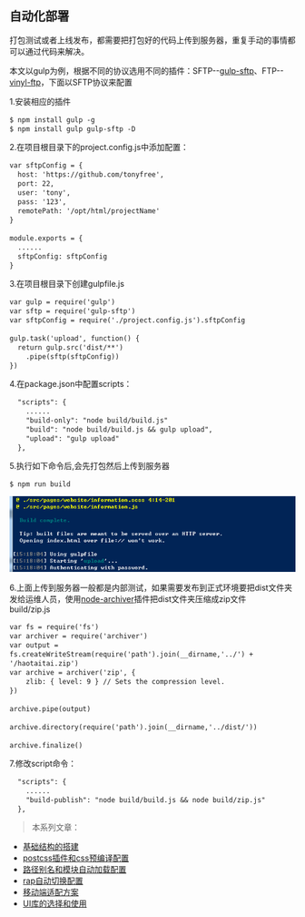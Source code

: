 ## 自动化部署

打包测试或者上线发布，都需要把打包好的代码上传到服务器，重复手动的事情都可以通过代码来解决。

本文以gulp为例，根据不同的协议选用不同的插件：SFTP--[gulp-sftp](https://github.com/gtg092x/gulp-sftp)、FTP--[vinyl-ftp](https://github.com/morris/vinyl-ftp)，下面以SFTP协议来配置

1.安装相应的插件
```
$ npm install gulp -g
$ npm install gulp gulp-sftp -D
```


2.在项目根目录下的project.config.js中添加配置：
```
var sftpConfig = {
  host: 'https://github.com/tonyfree',
  port: 22,
  user: 'tony',
  pass: '123',
  remotePath: '/opt/html/projectName'
}

module.exports = {
  ......
  sftpConfig: sftpConfig
}

```

3.在项目根目录下创建gulpfile.js
```
var gulp = require('gulp')
var sftp = require('gulp-sftp')
var sftpConfig = require('./project.config.js').sftpConfig

gulp.task('upload', function() {
  return gulp.src('dist/**')
    .pipe(sftp(sftpConfig))
})
```

4.在package.json中配置scripts：
```
  "scripts": {
    ......
    "build-only": "node build/build.js"
    "build": "node build/build.js && gulp upload",
    "upload": "gulp upload"
  },
```

5.执行如下命令后,会先打包然后上传到服务器
```
$ npm run build
```
![](imgs/gulp-sftp.png)

6.上面上传到服务器一般都是内部测试，如果需要发布到正式环境要把dist文件夹发给运维人员，使用[node-archiver](https://github.com/archiverjs/node-archiver)插件把dist文件夹压缩成zip文件  
build/zip.js
```
var fs = require('fs')
var archiver = require('archiver')
var output = fs.createWriteStream(require('path').join(__dirname,'../') + '/haotaitai.zip')
var archive = archiver('zip', {
    zlib: { level: 9 } // Sets the compression level.
})

archive.pipe(output)

archive.directory(require('path').join(__dirname,'../dist/'))

archive.finalize()
```

7.修改script命令：
```
  "scripts": {
    ......
    "build-publish": "node build/build.js && node build/zip.js"
  },
```

> 本系列文章：

+ <a href="multi-page-app-01.md" target="_blank">基础结构的搭建</a>
+ <a href="multi-page-app-02.md" target="_blank">postcss插件和css预编译配置</a>
+ <a href="multi-page-app-03.md" target="_blank">路径别名和模块自动加载配置</a>
+ <a href="multi-page-app-04.md" target="_blank">rap自动切换配置</a>
+ <a href="" target="_blank">移动端适配方案</a>
+ <a href="" target="_blank">UI库的选择和使用</a>